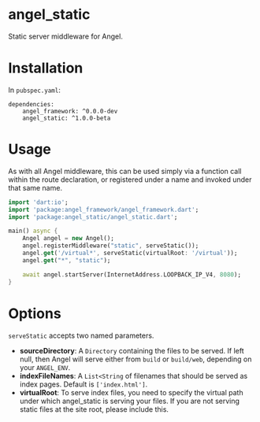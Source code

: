 # angel_static
Static server middleware for Angel.

# Installation
In `pubspec.yaml`:

    dependencies:
        angel_framework: ^0.0.0-dev
        angel_static: ^1.0.0-beta

# Usage
As with all Angel middleware, this can be used simply via a function
call within the route declaration, or registered under a name and invoked
under that same name.

```dart
import 'dart:io';
import 'package:angel_framework/angel_framework.dart';
import 'package:angel_static/angel_static.dart';

main() async {
    Angel angel = new Angel();
    angel.registerMiddleware("static", serveStatic());
    angel.get('/virtual*', serveStatic(virtualRoot: '/virtual'));
    angel.get("*", "static");

    await angel.startServer(InternetAddress.LOOPBACK_IP_V4, 8080);
}
```

# Options
`serveStatic` accepts two named parameters.
- **sourceDirectory**: A `Directory` containing the files to be served. If left null, then Angel will serve either from `build` or
    `build/web`, depending on your `ANGEL_ENV`.
- **indexFileNames**: A `List<String` of filenames that should be served as index pages. Default is `['index.html']`.
- **virtualRoot**: To serve index files, you need to specify the virtual path under which
    angel_static is serving your files. If you are not serving static files at the site root,
    please include this.
